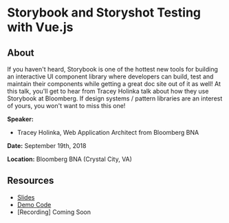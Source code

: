 # Storybook and Storyshot Testing with Vue.js

## About

If you haven't heard, Storybook is one of the hottest new tools for building an interactive UI component library where developers can build, test and maintain their components while getting a great doc site out of it as well! At this talk, you'll get to hear from Tracey Holinka talk about how they use Storybook at Bloomberg. If design systems / pattern libraries are an interest of yours, you won't want to miss this one!

**Speaker:**

*   Tracey Holinka, Web Application Architect from Bloomberg BNA

**Date:** September 19th, 2018

**Location:** Bloomberg BNA (Crystal City, VA)

## Resources

*   [Slides](https://github.com/VueDC/storybook-and-storyshot-testing-with-vuejs/blob/master/slides.pdf)
*   [Demo Code](https://github.com/TraceyHolinka/storybook-and-storyshot-testing-with-vuejs)
*   [Recording] Coming Soon

